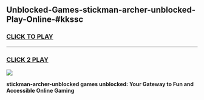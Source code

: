 
## Unblocked-Games-stickman-archer-unblocked-Play-Online-#kkssc
<h3>
<a href="https://premium.freeplayer.one?title=stickman-archer-unblocked&ref=24F">CLICK TO PLAY</a></h3>
<hr>

<h3>
<a href="https://premium.freeplayer.one?title=stickman-archer-unblocked&ref=24F">CLICK 2 PLAY</a>
  
</h3>

<a href="https://premium.freeplayer.one?title=stickman-archer-unblocked&ref=24F/"><img src="https://clearcache.store/games.png"></a>


**stickman-archer-unblocked games unblocked: Your Gateway to Fun and Accessible Online Gaming**
